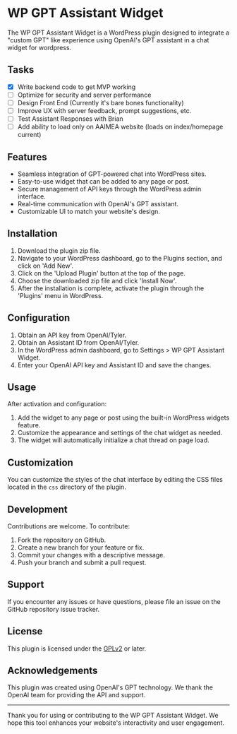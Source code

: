 # WP GPT Assistant Widget

The WP GPT Assistant Widget is a WordPress plugin designed to integrate a "custom GPT" like experience using OpenAI's GPT assistant in a chat widget for wordpress.

## Tasks
- [x] Write backend code to get MVP working
- [ ] Optimize for security and server performance
- [ ] Design Front End (Currently it's bare bones functionality)
- [ ] Improve UX with server feedback, prompt suggestions, etc.
- [ ] Test Assistant Responses with Brian
- [ ] Add ability to load only on AAIMEA website (loads on index/homepage current)

## Features

- Seamless integration of GPT-powered chat into WordPress sites.
- Easy-to-use widget that can be added to any page or post.
- Secure management of API keys through the WordPress admin interface.
- Real-time communication with OpenAI's GPT assistant.
- Customizable UI to match your website's design.

## Installation

1. Download the plugin zip file.
2. Navigate to your WordPress dashboard, go to the Plugins section, and click on 'Add New'.
3. Click on the 'Upload Plugin' button at the top of the page.
4. Choose the downloaded zip file and click 'Install Now'.
5. After the installation is complete, activate the plugin through the 'Plugins' menu in WordPress.

## Configuration

1. Obtain an API key from OpenAI/Tyler.
2. Obtain an Assistant ID from OpenAI/Tyler.
3. In the WordPress admin dashboard, go to Settings > WP GPT Assistant Widget.
4. Enter your OpenAI API key and Assistant ID and save the changes.

## Usage

After activation and configuration:

1. Add the widget to any page or post using the built-in WordPress widgets feature.
2. Customize the appearance and settings of the chat widget as needed.
3. The widget will automatically initialize a chat thread on page load.

## Customization

You can customize the styles of the chat interface by editing the CSS files located in the `css` directory of the plugin.

## Development

Contributions are welcome. To contribute:

1. Fork the repository on GitHub.
2. Create a new branch for your feature or fix.
3. Commit your changes with a descriptive message.
4. Push your branch and submit a pull request.

## Support

If you encounter any issues or have questions, please file an issue on the GitHub repository issue tracker.

## License

This plugin is licensed under the [GPLv2](http://www.gnu.org/licenses/gpl-2.0.html) or later.

## Acknowledgements

This plugin was created using OpenAI's GPT technology. We thank the OpenAI team for providing the API and support.

---

Thank you for using or contributing to the WP GPT Assistant Widget. We hope this tool enhances your website's interactivity and user engagement.

